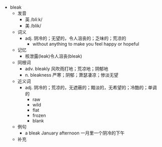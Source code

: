 - bleak
  - 发音
    - 英 /bliːk/
    - 美 /blik/
  - 词义
    - adj. 阴冷的；无望的，令人沮丧的；乏味的；荒凉的
      - without anything to make you feel happy or hopeful
  - 记忆
    - 核泄露(leak)令人沮丧(bleak)
  - 同根词
    - adv. bleakly 风吹雨打地；荒凉地；阴郁地
    - n. bleakness 严寒；阴郁；萧瑟凄凉；惨淡无望
  - 近义词
    - adj. 阴冷的；荒凉的，无遮蔽的；黯淡的，无希望的；冷酷的；单调的
      - raw
      - wild
      - flat
      - frozen
      - blank
  - 例句
    - a bleak January afternoon 一月里一个阴冷的下午
  - 补充